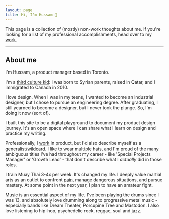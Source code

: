 ```yaml
---
layout: page
title: Hi, I'm Hussam 👋
---
```


This page is a collection of (mostly) non-work thoughts about me. If you're looking for a list of my professional accomplishments, head over to my [work](https://hussam.fyi/work/).

<hr>

## About me

I'm Hussam, a product manager based in Toronto.

I'm a [third culture kid](https://en.wikipedia.org/wiki/Third_culture_kid): I was born to Syrian parents, raised in Qatar, and I immigrated to Canada in 2010.

I love design. When I was in my teens, I wanted to become an industrial designer, but I chose to pursue an engineering degree. After graduating, I still yearned to become a designer, but I never took the plunge. So, I'm doing it now (sort of).

I built this site to be a digital playground to document my product design journey. It's an open space where I can share what I learn on design and practice my writing.

Professionally, I [work](/work) in product, but I'd also describe myself as a generalist/[wildcard](https://merki.ca/blog/what-is-a-wildcard-person). I like to wear multiple hats, and I'm proud of the many ambiguous titles I've had throughout my career - like 'Special Projects Manager' or 'Growth Lead' - that don't describe what I _actually_ did in those roles.

I train Muay Thai 3-4x per week. It's changed my life. I deeply value martial arts as an outlet to confront [pain](https://www.youtube.com/watch?v=cQ4vgq47Cco&t=427s), manage dangerous situations, and pursue mastery. At some point in the next year, I plan to have an amateur fight. 

Music is an essential aspect of my life. I've been playing the drums since I was 13, and absolutely love drumming along to progressive metal music - especially bands like Dream Theater, Porcupine Tree and Mastodon. I also love listening to hip-hop, psychedelic rock, reggae, soul and jazz.
